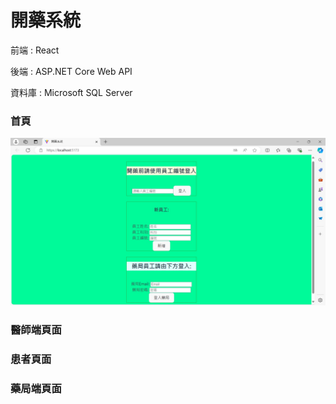 # 開藥系統

前端 : React 

後端 : ASP.NET Core Web API

資料庫 : Microsoft SQL Server




### 首頁

![](/pics/首頁_1.jpg)

### 醫師端頁面



### 患者頁面



### 藥局端頁面
